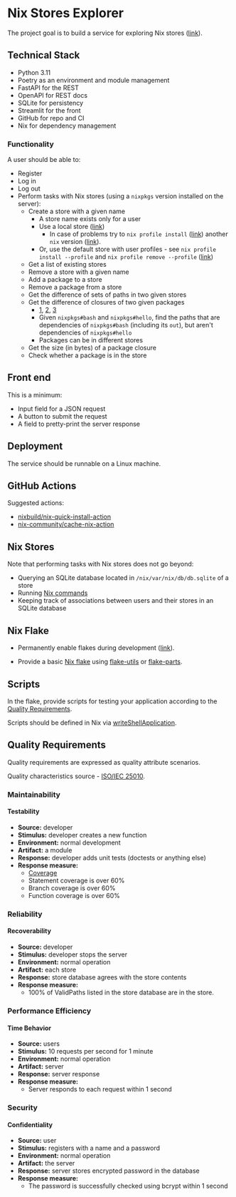# Nix Stores Explorer

The project goal is to build a service for exploring Nix stores ([link](https://nixos.org/)).

## Technical Stack

- Python 3.11
- Poetry as an environment and module management
- FastAPI for the REST
- OpenAPI for REST docs
- SQLite for persistency
- Streamlit for the front
- GitHub for repo and CI
- Nix for dependency management

### Functionality

A user should be able to:

- Register
- Log in
- Log out
- Perform tasks with Nix stores (using a `nixpkgs` version installed on the server):
  - Create a store with a given name
    - A store name exists only for a user
    - Use a local store ([link](https://nixos.org/manual/nix/unstable/store/types/local-store.html#local-store))
      - In case of problems try to `nix profile install` ([link](https://nixos.org/manual/nix/unstable/command-ref/new-cli/nix3-profile-install)) another `nix` version ([link](https://search.nixos.org/packages?channel=unstable&from=0&size=50&sort=relevance&type=packages&query=nix)).
    - Or, use the default store with user profiles - see `nix profile install --profile` and `nix profile remove --profile` ([link](https://nixos.org/manual/nix/unstable/command-ref/new-cli/nix3-profile-install))
  - Get a list of existing stores
  - Remove a store with a given name
  - Add a package to a store
  - Remove a package from a store
  - Get the difference of sets of paths in two given stores
  - Get the difference of closures of two given packages
    - [1](https://zero-to-nix.com/concepts/closures), [2](https://nixos.org/manual/nix/unstable/command-ref/new-cli/nix3-path-info), [3](https://nixos.org/manual/nix/unstable/command-ref/new-cli/nix3-derivation-show)
    - Given `nixpkgs#bash` and `nixpkgs#hello`, find the paths that are dependencies of `nixpkgs#bash` (including its `out`), but aren't dependencies of `nixpkgs#hello`
    - Packages can be in different stores
  - Get the size (in bytes) of a package closure
  - Check whether a package is in the store

## Front end

This is a minimum:

- Input field for a JSON request
- A button to submit the request
- A field to pretty-print the server response

## Deployment

The service should be runnable on a Linux machine.

## GitHub Actions

Suggested actions:

- [nixbuild/nix-quick-install-action](https://github.com/nixbuild/nix-quick-install-action)
- [nix-community/cache-nix-action](https://github.com/nix-community/cache-nix-action)

## Nix Stores

Note that performing tasks with Nix stores does not go beyond:

- Querying an SQLite database located in `/nix/var/nix/db/db.sqlite` of a store
- Running [Nix commands](https://nixos.org/manual/nix/stable/command-ref/new-cli/nix)
- Keeping track of associations between users and their stores in an SQLite database

## Nix Flake

- Permanently enable flakes during development ([link](https://nixos.wiki/wiki/Flakes#Other_Distros.2C_without_Home-Manager)).

- Provide a basic [Nix flake](https://nixos.wiki/wiki/Flakes) using [flake-utils](https://github.com/numtide/flake-utils) or [flake-parts](https://flake.parts/).

## Scripts

In the flake, provide scripts for testing your application according to the [Quality Requirements](#quality-requirements).

Scripts should be defined in Nix via [writeShellApplication](https://nixos.org/manual/nixpkgs/unstable/#trivial-builder-writeShellApplication).

## Quality Requirements

Quality requirements are expressed as quality attribute scenarios.

Quality characteristics source - [ISO/IEC 25010](https://iso25000.com/index.php/en/iso-25000-standards/iso-25010).

### Maintainability

#### Testability

- **Source:** developer
- **Stimulus:** developer creates a new function
- **Environment:** normal development
- **Artifact:** a module
- **Response:** developer adds unit tests (doctests or anything else)
- **Response measure:**
  - [Coverage](https://www.atlassian.com/continuous-delivery/software-testing/code-coverage)
  - Statement coverage is over 60%
  - Branch coverage is over 60%
  - Function coverage is over 60%

### Reliability

#### Recoverability

- **Source:** developer
- **Stimulus:** developer stops the server
- **Environment:** normal operation
- **Artifact:** each store
- **Response:** store database agrees with the store contents
- **Response measure:**
  - 100% of ValidPaths listed in the store database are in the store.

### Performance Efficiency

#### Time Behavior

- **Source:** users
- **Stimulus:** 10 requests per second for 1 minute
- **Environment:** normal operation
- **Artifact:** server
- **Response:** server response
- **Response measure:**
  - Server responds to each request within 1 second

### Security

#### Confidentiality

- **Source:** user
- **Stimulus:** registers with a name and a password
- **Environment:** normal operation
- **Artifact:** the server
- **Response:** server stores encrypted password in the database
- **Response measure:**
  - The password is successfully checked using bcrypt within 1 second
